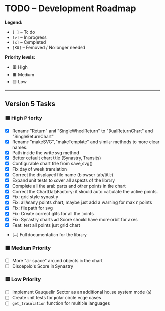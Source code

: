 # TODO – Development Roadmap

**Legend:**

-   `[ ]` – To do
-   `[>]` – In progress
-   `[x]` – Completed
-   `[KO]` – Removed / No longer needed

**Priority levels:**

-   🟥 High
-   🟧 Medium
-   🟨 Low

---

## Version 5 Tasks

### 🟥 High Priority

-   [x] Rename "Return" and "SingleWheelReturn" to "DualReturnChart" and "SingleReturnChart"
-   [x] Rename "makeSVG", "makeTemplate" and similar methods to more clear names.
-   [x] Path inside the write svg method
-   [x] Better default chart title (Synastry, Transits)
-   [x] Configurable chart title from save_svg()
-   [x] Fix day of week translation
-   [x] Correct the displayed file name (browser tab/title)
-   [x] Expand unit tests to cover all aspects of the library
-   [x] Complete all the arab parts and other points in the chart
-   [x] Correct the ChartDataFactory: it should auto calculate the active points.
-   [x] Fix: grid style synastry
-   [x] Fix: all/many points chart, maybe just add a warning for max n points
-   [x] Fix: file path for svg
-   [x] Fix: Create correct glifs for all the points
-   [x] Fix: Synastry charts ad Score should have more orbit for axes
-   [x] Feat: test all points just grid chart

-   [~] Full documentation for the library

### 🟧 Medium Priority

-   [ ] More "air space" around objects in the chart
-   [ ] Discepolo's Score in Synastry

### 🟨 Low Priority

-   [ ] Implement Gauquelin Sector as an additional house system mode (`G`)
-   [ ] Create unit tests for polar circle edge cases
-   [ ] `get_trasnlation` function for multiple languages
